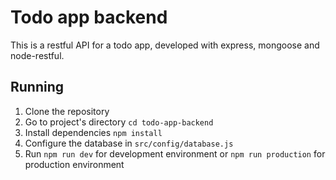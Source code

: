# Todo app backend
This is a restful API for a todo app, developed with express, mongoose and node-restful.

## Running
1. Clone the repository
2. Go to project's directory `cd todo-app-backend`
3. Install dependencies `npm install`
4. Configure the database in `src/config/database.js`
5. Run `npm run dev` for development environment or `npm run production` for production environment